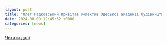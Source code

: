 ```yaml
---
layout: post
title: "Олег Радковський привітав колектив Одеської академії будівництва та архітектури і будівельників регіону з професійним святом"
date: 2024-08-09 12:45:32 +0000
categories: [news]
---
```


[Читати далі](https://odessamedia.net/news/oleg-radkovskij-privitav-kolektiv-odeskoji-akademiji-budivnitstva-ta-arkhitekturi-i-budivelnikiv-regionu-z-profesijnim-svyatom)
